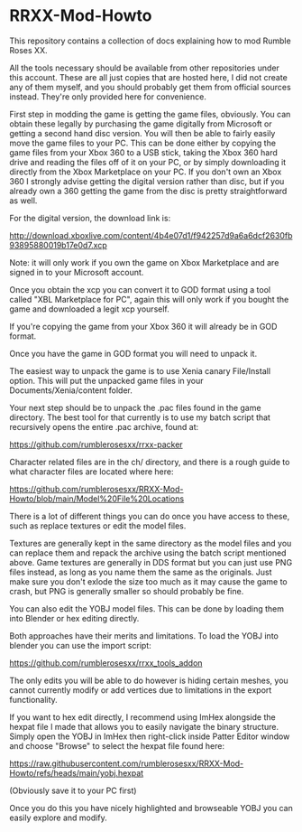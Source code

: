 # RRXX-Mod-Howto
This repository contains a collection of docs explaining how to mod Rumble Roses XX.

All the tools necessary should be available from other repositories under this account. These are all just copies that are hosted here, I did not create any of them myself, and you should probably get them from official sources instead. They're only provided here for convenience.

First step in modding the game is getting the game files, obviously. You can obtain these legally by purchasing the game digitally from Microsoft or getting a second hand disc version. You will then be able to fairly easily move the game files to your PC. This can be done either by copying the game files from your Xbox 360 to a USB stick, taking the Xbox 360 hard drive and reading the files off of it on your PC, or by simply downloading it directly from the Xbox Marketplace on your PC. If you don't own an Xbox 360 I strongly advise getting the digital version rather than disc, but if you already own a 360 getting the game from the disc is pretty straightforward as well.

For the digital version, the download link is:

http://download.xboxlive.com/content/4b4e07d1/f942257d9a6a6dcf2630fb93895880019b17e0d7.xcp

Note: it will only work if you own the game on Xbox Marketplace and are signed in to your Microsoft account.

Once you obtain the xcp you can convert it to GOD format using a tool called "XBL Marketplace for PC", again this will only work if you bought the game and downloaded a legit xcp yourself.

If you're copying the game from your Xbox 360 it will already be in GOD format.

Once you have the game in GOD format you will need to unpack it. 

The easiest way to unpack the game is to use Xenia canary File/Install option. This will put the unpacked game files in your Documents/Xenia/content folder.

Your next step should be to unpack the .pac files found in the game directory. The best tool for that currently is to use my batch script that recursively opens the entire .pac archive, found at:

https://github.com/rumblerosesxx/rrxx-packer

Character related files are in the ch/ directory, and there is a rough guide to what character files are located where here:

https://github.com/rumblerosesxx/RRXX-Mod-Howto/blob/main/Model%20File%20Locations

There is a lot of different things you can do once you have access to these, such as replace textures or edit the model files.

Textures are generally kept in the same directory as the model files and you can replace them and repack the archive using the batch script mentioned above. Game textures are generally in DDS format but you can just use PNG files instead, as long as you name them the same as the originals. Just make sure you don't exlode the size too much as it may cause the game to crash, but PNG is generally smaller so should probably be fine.

You can also edit the YOBJ model files. This can be done by loading them into Blender or hex editing directly.

Both approaches have their merits and limitations. To load the YOBJ into blender you can use the import script:

https://github.com/rumblerosesxx/rrxx_tools_addon

The only edits you will be able to do however is hiding certain meshes, you cannot currently modify or add vertices due to limitations in the export functionality.

If you want to hex edit directly, I recommend using ImHex alongside the hexpat file I made that allows you to easily navigate the binary structure. Simply open the YOBJ in ImHex then right-click inside Patter Editor window and choose "Browse" to select the hexpat file found here:

https://raw.githubusercontent.com/rumblerosesxx/RRXX-Mod-Howto/refs/heads/main/yobj.hexpat

(Obviously save it to your PC first)

Once you do this you have nicely highlighted and browseable YOBJ you can easily explore and modify.
